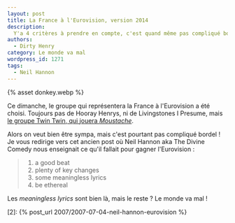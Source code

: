 ```yaml
---
layout: post
title: La France à l'Eurovision, version 2014
description:
  Y'a 4 critères à prendre en compte, c'est quand même pas compliqué bordel !
authors:
  - Dirty Henry
category: Le monde va mal
wordpress_id: 1271
tags:
  - Neil Hannon
---
```


{% asset donkey.webp %}

Ce dimanche, le groupe qui représentera la France à l'Eurovision a été choisi.
Toujours pas de Hooray Henrys, ni de Livingstones I Presume, mais [le groupe
Twin Twin, qui jouera _Moustache_][1].

Alors on veut bien être sympa, mais c'est pourtant pas compliqué bordel ! Je
vous redirige vers cet ancien post où Neil Hannon aka The Divine Comedy nous
enseignait ce qu'il fallait pour gagner l'Eurovision :

> 1. a good beat
> 1. plenty of key changes
> 1. some meaningless lyrics
> 1. be ethereal

Les _meaningless lyrics_ sont bien là, mais le reste ? Le monde va mal !

[1]:
  https://www.rtl.fr/culture/medias-people/eurovision-2014-le-groupe-twin-twin-representera-la-france-7770111522

[2]: {% post_url 2007/2007-07-04-neil-hannon-eurovision %}
